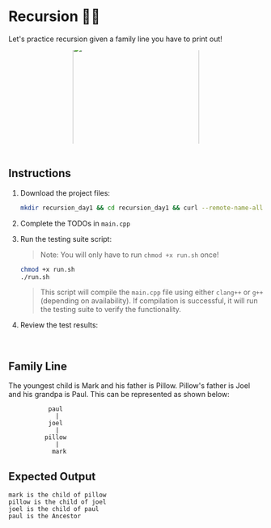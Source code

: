 # Recursion 😵‍💫
Let's practice recursion given a family line you have to print out!
<br/>

<div align="center">
   <div style="overflow: hidden;">
      <img src="https://media.tenor.com/CEy3N8CZMzIAAAAM/simpson-homer-simpson.gif" style="width: auto; height: 250px; margin-top: -15px; margin-bottom: -50px">
   </div>
</div>

<br/>

## Instructions
1. Download the project files:

   ```bash
   mkdir recursion_day1 && cd recursion_day1 && curl --remote-name-all https://raw.githubusercontent.com/Ashleyc417/si/main/cpsc121/recursion_day1/{main.cpp,run.sh,README.md} 
   ```


2. Complete the TODOs in `main.cpp`


3. Run the testing suite script:
   > Note: You will only have to run `chmod +x run.sh` once!
   ```bash
   chmod +x run.sh
   ./run.sh
   ```
   > This script will compile the `main.cpp` file using either `clang++` or `g++` (depending on availability). If compilation is successful, it will run the testing suite to verify the functionality.


4. Review the test results:

<br/>

## Family Line
The youngest child is Mark and his father is Pillow. Pillow's father is Joel and his grandpa is Paul.
This can be represented as shown below:
```
           paul
             |
           joel
             |
          pillow
             |
            mark
```

## Expected Output
```
mark is the child of pillow
pillow is the child of joel
joel is the child of paul
paul is the Ancestor
```
